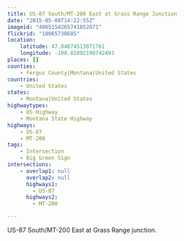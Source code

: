 ```yaml
---
title: US-87 South/MT-200 East at Grass Range Junction
date: "2015-05-08T14:22:55Z"
imageid: "4065154265741852071"
flickrid: "18065738685"
location:
    latitude: 47.04074513071761
    longitude: -108.81092190742493
places: []
counties:
    - Fergus County|Montana|United States
countries:
    - United States
states:
    - Montana|United States
highwaytypes:
    - US Highway
    - Montana State Highway
highways:
    - US-87
    - MT-200
tags:
    - Intersection
    - Big Green Sign
intersections:
    - overlap1: null
      overlap2: null
      highways1:
        - US-87
      highways2:
        - MT-200

---
```

US-87 South/MT-200 East at Grass Range junction.